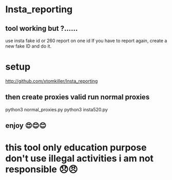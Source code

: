 # Insta_reporting

## tool working but ?......
use insta fake id or 260 report on one id If you have to report again, create a new fake ID and do it.

# setup 

http://github.com/xtomkiller/Insta_reporting
## then create proxies valid run normal proxies
python3 normal_proxies.py
python3 insta520.py
## enjoy 😍😊😊


# this tool only education purpose don't use illegal activities i am not responsible 😞😠
